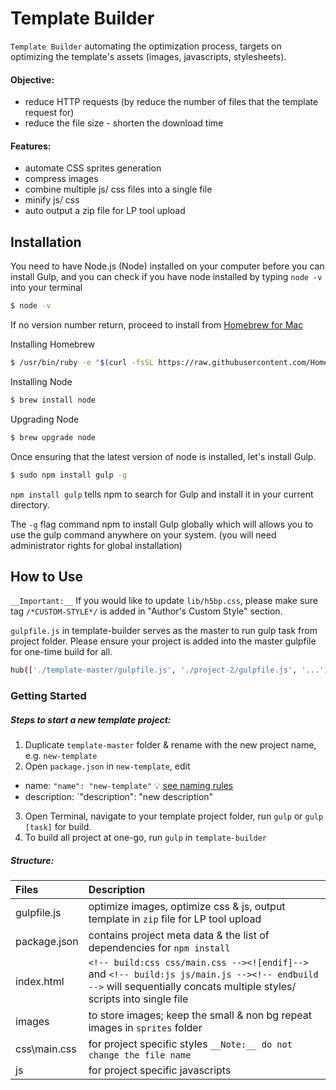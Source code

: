 Template Builder
================

`Template Builder` automating the optimization process, targets on optimizing the template's assets (images, javascripts, stylesheets).

#### Objective:
* reduce HTTP requests (by reduce the number of files that the template request for)
* reduce the file size - shorten the download time

#### Features:

* automate CSS sprites generation 
* compress images
* combine multiple js/ css files into a single file
* minify js/ css
* auto output a zip file for LP tool upload


Installation
------------

You need to have Node.js (Node) installed on your computer before you can install Gulp, and you can check if you have node installed by typing `node -v` into your terminal

``` bash
$ node -v
```

If no version number return, proceed to install from [Homebrew for Mac](http://brew.sh/)

Installing Homebrew
``` bash
$ /usr/bin/ruby -e "$(curl -fsSL https://raw.githubusercontent.com/Homebrew/install/master/install)"
```

Installing Node
``` bash
$ brew install node
```

Upgrading Node 
``` bash
$ brew upgrade node
```

Once ensuring that the latest version of node is installed, let's install Gulp.

``` bash
$ sudo npm install gulp -g
```

`npm install gulp` tells npm to search for Gulp and install it in your current directory.

The `-g` flag command npm to install Gulp globally which will allows you to use the gulp command anywhere on your system. (you will need administrator rights for global installation)


How to Use
----------

`__Important:__` If you would like to update `lib/h5bp.css`, please make sure tag `/*CUSTOM-STYLE*/` is added in "Author's Custom Style" section.

`gulpfile.js` in template-builder serves as the master to run gulp task from project folder. Please ensure your project is added into the master gulpfile for one-time build for all.

``` bash
hub(['./template-master/gulpfile.js', './project-2/gulpfile.js', '...']);
```

### Getting Started
##### Steps to start a new template project:
1. Duplicate `template-master` folder & rename with the new project name, e.g. `new-template`
2. Open `package.json` in `new-template`, edit
  * name: `"name": "new-template"` :bulb: [see naming rules](https://docs.npmjs.com/files/package.json)
  * description: `"description": "new description"  
3. Open Terminal, navigate to your template project folder, run `gulp` or `gulp [task]` for build.
4. To build all project at one-go, run `gulp` in `template-builder` 

##### Structure:

| **Files**     | **Description**
|:--------------|:---------------------------------------------------------------
| gulpfile.js   | optimize images, optimize css & js, output template in `zip` file for LP tool upload
| package.json  | contains project meta data & the list of dependencies for `npm install`
| index.html    | `<!-- build:css css/main.css --><![endif]-->` and `<!-- build:js js/main.js --><!-- endbuild -->` will sequentially concats multiple styles/ scripts into single file 
| images        | to store images; keep the small & non bg repeat images in `sprites` folder 
| css\main.css  | for project specific styles `__Note:__ do not change the file name`
| js            | for project specific javascripts
